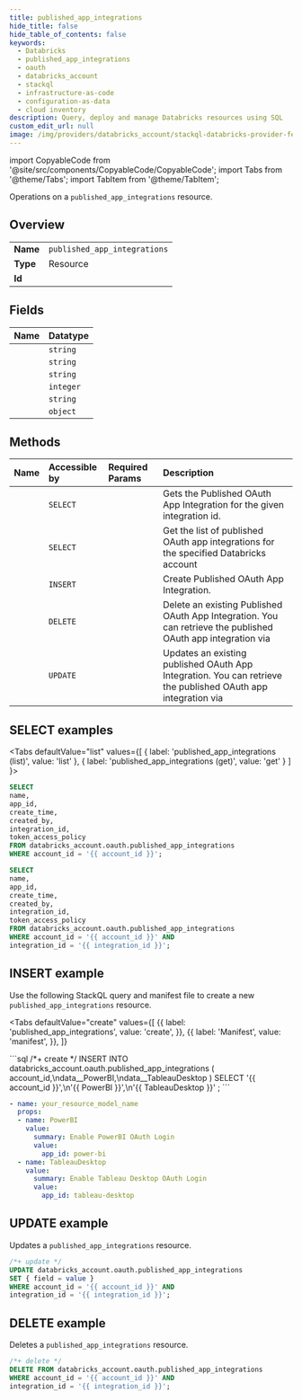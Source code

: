 ```yaml
---
title: published_app_integrations
hide_title: false
hide_table_of_contents: false
keywords:
  - Databricks
  - published_app_integrations
  - oauth
  - databricks_account
  - stackql
  - infrastructure-as-code
  - configuration-as-data
  - cloud inventory
description: Query, deploy and manage Databricks resources using SQL
custom_edit_url: null
image: /img/providers/databricks_account/stackql-databricks-provider-featured-image.png
---
```


import CopyableCode from '@site/src/components/CopyableCode/CopyableCode';
import Tabs from '@theme/Tabs';
import TabItem from '@theme/TabItem';

Operations on a <code>published_app_integrations</code> resource.  

## Overview
<table><tbody>
<tr><td><b>Name</b></td><td><code>published_app_integrations</code></td></tr>
<tr><td><b>Type</b></td><td>Resource</td></tr>
<tr><td><b>Id</b></td><td><CopyableCode code="databricks_account.oauth.published_app_integrations" /></td></tr>
</tbody></table>

## Fields
| Name | Datatype |
|:-----|:---------|
| <CopyableCode code="name" /> | `string` |
| <CopyableCode code="app_id" /> | `string` |
| <CopyableCode code="create_time" /> | `string` |
| <CopyableCode code="created_by" /> | `integer` |
| <CopyableCode code="integration_id" /> | `string` |
| <CopyableCode code="token_access_policy" /> | `object` |

## Methods
| Name | Accessible by | Required Params | Description |
|:-----|:--------------|:----------------|:------------|
| <CopyableCode code="get" /> | `SELECT` | <CopyableCode code="account_id, integration_id" /> | Gets the Published OAuth App Integration for the given integration id. |
| <CopyableCode code="list" /> | `SELECT` | <CopyableCode code="account_id" /> | Get the list of published OAuth app integrations for the specified Databricks account |
| <CopyableCode code="create" /> | `INSERT` | <CopyableCode code="account_id" /> | Create Published OAuth App Integration. |
| <CopyableCode code="delete" /> | `DELETE` | <CopyableCode code="account_id, integration_id" /> | Delete an existing Published OAuth App Integration. You can retrieve the published OAuth app integration via |
| <CopyableCode code="update" /> | `UPDATE` | <CopyableCode code="account_id, integration_id" /> | Updates an existing published OAuth App Integration. You can retrieve the published OAuth app integration via |

## SELECT examples

<Tabs
    defaultValue="list"
    values={[
        { label: 'published_app_integrations (list)', value: 'list' },
        { label: 'published_app_integrations (get)', value: 'get' }
    ]
}>
<TabItem value="list">

```sql
SELECT
name,
app_id,
create_time,
created_by,
integration_id,
token_access_policy
FROM databricks_account.oauth.published_app_integrations
WHERE account_id = '{{ account_id }}';
```

</TabItem>
<TabItem value="get">

```sql
SELECT
name,
app_id,
create_time,
created_by,
integration_id,
token_access_policy
FROM databricks_account.oauth.published_app_integrations
WHERE account_id = '{{ account_id }}' AND
integration_id = '{{ integration_id }}';
```

</TabItem>
</Tabs>

## INSERT example

Use the following StackQL query and manifest file to create a new <code>published_app_integrations</code> resource.

<Tabs
    defaultValue="create"
    values={[
        {{ label: 'published_app_integrations', value: 'create', }},
        {{ label: 'Manifest', value: 'manifest', }},
    ]}
>
<TabItem value="create">
```sql
/*+ create */
INSERT INTO databricks_account.oauth.published_app_integrations (
account_id,\ndata__PowerBI,\ndata__TableauDesktop
)
SELECT 
'{{ account_id }}',\n'{{ PowerBI }}',\n'{{ TableauDesktop }}'
;
```

</TabItem>
<TabItem value="manifest">

```yaml
- name: your_resource_model_name
  props:
  - name: PowerBI
    value:
      summary: Enable PowerBI OAuth Login
      value:
        app_id: power-bi
  - name: TableauDesktop
    value:
      summary: Enable Tableau Desktop OAuth Login
      value:
        app_id: tableau-desktop

```

</TabItem>
</Tabs>

## UPDATE example

Updates a <code>published_app_integrations</code> resource.

```sql
/*+ update */
UPDATE databricks_account.oauth.published_app_integrations
SET { field = value }
WHERE account_id = '{{ account_id }}' AND
integration_id = '{{ integration_id }}';
```

## DELETE example

Deletes a <code>published_app_integrations</code> resource.

```sql
/*+ delete */
DELETE FROM databricks_account.oauth.published_app_integrations
WHERE account_id = '{{ account_id }}' AND
integration_id = '{{ integration_id }}';
```

